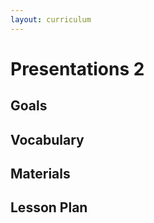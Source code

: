 ```yaml
---
layout: curriculum
---
```


# Presentations 2

## Goals

## Vocabulary

## Materials

## Lesson Plan

